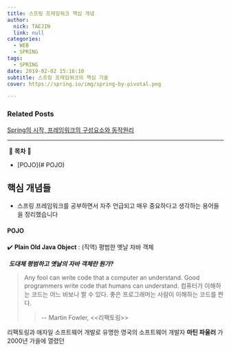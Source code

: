 ```yaml
---
title: 스프링 프레임워크 핵심 개념
author:
  nick: TAEJIN
  link: null
categories:
  - WEB
  - SPRING
tags:
  - SPRING
date: 2019-02-02 15:16:10
subtitle: 스프링 프레임워크의 핵심 기술
cover: https://spring.io/img/spring-by-pivotal.png

---
```


### Related Posts

[Spring의 시작, 프레임워크의 구성요소와 동작원리](https://asfirstalways.tistory.com/334)

------

​	:book: **목차** :book:

- [POJO](# POJO)



## 핵심 개념들

- 스프링 프레임워크를 공부하면서 자주 언급되고 매우 중요하다고 생각하는 용어들을 정리했습니다



#### POJO

:heavy_check_mark: **Plain Old Java Object** : (직역) 평범한 옛날 자바 객체

​	***도대체 평범하고 옛날의 자바 객체란 뭔가?***

>Any fool can write code that a computer an understand. Good programmers write code that humans can understand.
>컴퓨터가 이해하는 코드는 어느 바보나 짤 수 있다. 좋은 프로그래머는 사람이 이해하는 코드를 짠다.
>> -- Martin Fowler, <<리팩토링>>

 리팩토링과 애자일 소프트웨어 개발로 유명한 영국의 소프트웨어 개발자 **마틴 파울러** 가 2000년 가을에 열렸던
